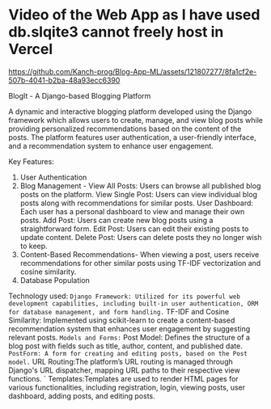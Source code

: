 # Video of the Web App as I have used db.slqite3 cannot freely host in Vercel


https://github.com/Kanch-prog/Blog-App-ML/assets/121807277/8fa1cf2e-507b-4041-b2ba-48a93ecc6390


BlogIt - A Django-based Blogging Platform

A dynamic and interactive blogging platform developed using the Django framework which allows users to create, manage, and view blog posts while providing personalized recommendations based on the content of the posts. The platform features user authentication, a user-friendly interface, and a recommendation system to enhance user engagement.

Key Features:
 1. User Authentication
 2. Blog Management - 
    View All Posts: Users can browse all published blog posts on the platform.
    View Single Post: Users can view individual blog posts along with recommendations for similar posts.
    User Dashboard: Each user has a personal dashboard to view and manage their own posts.
    Add Post: Users can create new blog posts using a straightforward form.
    Edit Post: Users can edit their existing posts to update content.
    Delete Post: Users can delete posts they no longer wish to keep.
  3. Content-Based Recommendations- When viewing a post, users receive recommendations for other similar posts using TF-IDF vectorization and cosine similarity.
  4. Database Population

Technology used:
 ` Django Framework: Utilized for its powerful web development capabilities, including built-in user authentication, ORM for database management, and form handling.
 ` TF-IDF and Cosine Similarity: Implemented using scikit-learn to create a content-based recommendation system that enhances user engagement by suggesting relevant posts.
 ` Models and Forms:
 ` Post Model: Defines the structure of a blog post with fields such as title, author, content, and published date.
 ` PostForm: A form for creating and editing posts, based on the Post model.
 ` URL Routing:The platform’s URL routing is managed through Django's URL dispatcher, mapping URL paths to their respective view functions.
 ` Templates:Templates are used to render HTML pages for various functionalities, including registration, login, viewing posts, user dashboard, adding posts, and editing posts.
